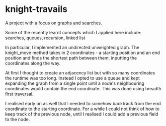 # knight-travails
A project with a focus on graphs and searches. 

Some of the recently learnt concepts which I applied here include: searches, queues, recursion, linked list

In particular, I implemented an undirected unweighted graph. The knight_move method takes in 2 coordinates - a starting position and an end position and finds the shortest path between them, inputting the coordinates along the way. 

At first I thought to create an adjacency list but with so many coordinates the runtime was too long. Instead I opted to use a queue and kept expanding the graph from a single point until a node's neighbouring coordinates would contain the end coordinate. This was done using breadth first traversal.

I realised early on as well that I needed to somehow backtrack from the end coordinate to the starting coordinate. For a while I could not think of how to keep track of the previous node, until I realised I could add a previous field to the node. 

